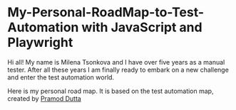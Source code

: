 # My-Personal-RoadMap-to-Test-Automation with JavaScript and Playwright

Hi all! My name is Milena Tsonkova and I have over five years as a manual tester. After all these years I am finally ready to embark on a new challenge and enter the test automation world.

Here is my personal road map. It is based on the test automation map, created by [Pramod Dutta](https://github.com/pramoddutta)



